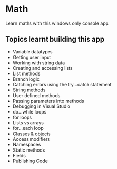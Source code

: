 # Math

Learn maths with this windows only console app.

## Topics learnt building this app

- Variable datatypes
- Getting user input
- Working with string data
- Creating and accessing lists
- List methods 
- Branch logic
- Catching errors using the try...catch statement
- String methods
- User defined methods
- Passing parameters into methods
- Debugging in Visual Studio
- do...while loops
- for loops
- Lists vs arrays
- for...each loop
- Classes & objects
- Access modifiers
- Namespaces
- Static methods
- Fields 
- Publishing Code

